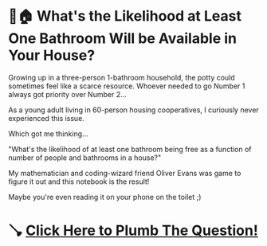# 🚽🏠 What's the Likelihood at Least One Bathroom Will be Available in Your House?

Growing up in a three-person 1-bathroom household, the potty could sometimes feel like a scarce resource. Whoever needed to go Number 1 always got priority over Number 2...

As a young adult living in 60-person housing cooperatives, I curiously never experienced this issue.

Which got me thinking...

"What's the likelihood of at least one bathroom being free as a function of number of people and bathrooms in a house?"

My mathematician and coding-wizard friend Oliver Evans was game to figure it out and this notebook is the result!

Maybe you're even reading it on your phone on the toilet ;)

# 🪠 [Click Here to Plumb The Question!](https://colab.research.google.com/github/elanlavie/CommunalBathrooms/blob/main/Bathrooms.ipynb)

